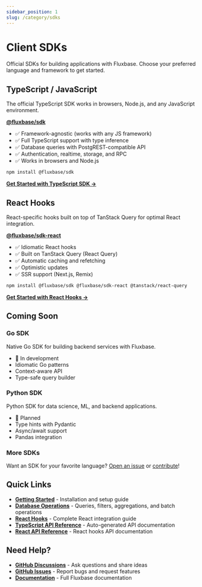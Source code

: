 ```yaml
---
sidebar_position: 1
slug: /category/sdks
---
```


# Client SDKs

Official SDKs for building applications with Fluxbase. Choose your preferred language and framework to get started.

## TypeScript / JavaScript

The official TypeScript SDK works in browsers, Node.js, and any JavaScript environment.

**[@fluxbase/sdk](https://www.npmjs.com/package/@fluxbase/sdk)**

- ✅ Framework-agnostic (works with any JS framework)
- ✅ Full TypeScript support with type inference
- ✅ Database queries with PostgREST-compatible API
- ✅ Authentication, realtime, storage, and RPC
- ✅ Works in browsers and Node.js

```bash
npm install @fluxbase/sdk
```

**[Get Started with TypeScript SDK →](./getting-started.md)**

## React Hooks

React-specific hooks built on top of TanStack Query for optimal React integration.

**[@fluxbase/sdk-react](https://www.npmjs.com/package/@fluxbase/sdk-react)**

- ✅ Idiomatic React hooks
- ✅ Built on TanStack Query (React Query)
- ✅ Automatic caching and refetching
- ✅ Optimistic updates
- ✅ SSR support (Next.js, Remix)

```bash
npm install @fluxbase/sdk @fluxbase/sdk-react @tanstack/react-query
```

**[Get Started with React Hooks →](./react-hooks.md)**

## Coming Soon

### Go SDK

Native Go SDK for building backend services with Fluxbase.

- 🚧 In development
- Idiomatic Go patterns
- Context-aware API
- Type-safe query builder

### Python SDK

Python SDK for data science, ML, and backend applications.

- 🚧 Planned
- Type hints with Pydantic
- Async/await support
- Pandas integration

### More SDKs

Want an SDK for your favorite language? [Open an issue](https://github.com/wayli-app/fluxbase/issues) or [contribute](https://github.com/wayli-app/fluxbase/blob/main/CONTRIBUTING.md)!

## Quick Links

- **[Getting Started](./getting-started.md)** - Installation and setup guide
- **[Database Operations](./database.md)** - Queries, filters, aggregations, and batch operations
- **[React Hooks](./react-hooks.md)** - Complete React integration guide
- **[TypeScript API Reference](/api/sdk/)** - Auto-generated API documentation
- **[React API Reference](/api/sdk-react/)** - React hooks API documentation

## Need Help?

- **[GitHub Discussions](https://github.com/wayli-app/fluxbase/discussions)** - Ask questions and share ideas
- **[GitHub Issues](https://github.com/wayli-app/fluxbase/issues)** - Report bugs and request features
- **[Documentation](../intro.md)** - Full Fluxbase documentation
